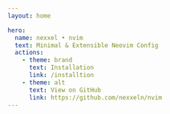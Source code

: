 ```yaml
---
layout: home

hero:
  name: nexxel • nvim
  text: Minimal & Extensible Neovim Config
  actions:
    - theme: brand
      text: Installation
      link: /installtion
    - theme: alt
      text: View on GitHub
      link: https://github.com/nexxeln/nvim
---
```

